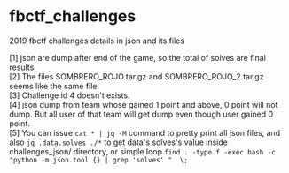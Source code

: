# fbctf_challenges
2019 fbctf challenges details in json and its files

[1] json are dump after end of the game, so the total of solves are final results.  
[2] The files SOMBRERO_ROJO.tar.gz and SOMBRERO_ROJO_2.tar.gz seems like the same file.  
[3] Challenge id 4 doesn't exists.  
[4] json dump from team whose gained 1 point and above, 0 point will not dump. But all user of that team will get dump even though user gained 0 point.  
[5] You can issue `cat * | jq -M` command to pretty print all json files, and also `jq .data.solves ./*` to get data's solves's value inside challenges_json/ directory, or simple loop `find . -type f -exec bash -c "python -m json.tool {} | grep 'solves' "  \;`  


